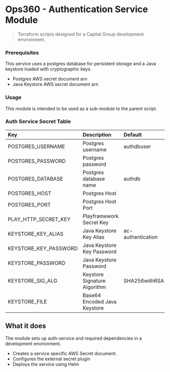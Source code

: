 # Ops360 - Authentication Service Module
> Terraform scripts designed for a Capital Group development environment.

### Prerequisites
This service uses a postgres database for persistent storage and a Java keystore loaded with cryptographic keys.

- Postgres AWS secret document arn
- Java Keystore AWS secret document arn

### Usage
This module is intended to be used as a sub-module to the parent script.

### Auth Service Secret Table
| Key | Description | Default |
|:----- | :------ | :----- |
| POSTGRES_USERNAME | Postgres username | authdbuser |
| POSTGRES_PASSWORD | Postgres password | |
| POSTGRES_DATABASE | Postgres database name | authdb |
| POSTGRES_HOST | Postgres Host | |
| POSTGRES_PORT | Postgres Host Port | |
| PLAY_HTTP_SECRET_KEY | Playframework Secret Key | |
| KEYSTORE_KEY_ALIAS | Java Keystore Key Alias | ac-authentication |
| KEYSTORE_KEY_PASSWORD | Java Keystore Key Password | |
| KEYSTORE_PASSWORD | Java Keystore Password | |
| KEYSTORE_SIG_ALG | Keystore Signature Algorithm | SHA256withRSA |
| KEYSTORE_FILE | Base64 Encoded Java Keystore | |

## What it does
The module sets up auth-service and required dependencies in a development environment.

- Creates a service specific AWS Secret document.
- Configures the external secret plugin
- Deploys the service using Helm
